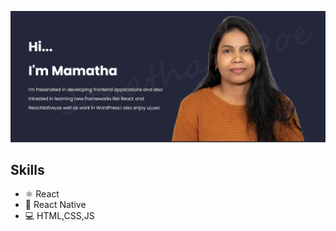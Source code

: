 ![design and Development](https://github.com/mamathamereddy/mamathamereddy/blob/main/Banner.jpg)

## Skills
* ⚛️ React
* 📱 React Native
* 💻 HTML,CSS,JS
